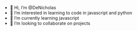 - 👋 Hi, I’m @DeNicholas
- 👀 I’m interested in learning to code in javascript and python
- 🌱 I’m currently learning javascript
- 💞️ I’m looking to collaborate on projects

<!---
DeNicholas/DeNicholas is a ✨ special ✨ repository because its `README.md` (this file) appears on your GitHub profile.
You can click the Preview link to take a look at your changes.
--->
